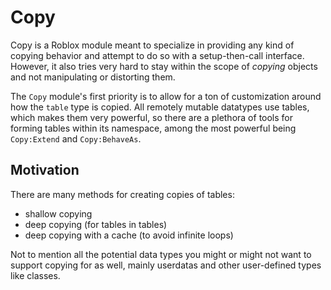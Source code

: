 # Copy

Copy is a Roblox module meant to specialize in providing any kind of copying behavior and attempt to do so with a setup-then-call interface. However, it also tries very hard to stay within the scope of *copying* objects and not manipulating or distorting them.

The `Copy` module's first priority is to allow for a ton of customization around how the `table` type is copied. All remotely mutable datatypes use tables, which makes them very powerful, so there are a plethora of tools for forming tables within its namespace, among the most powerful being `Copy:Extend` and `Copy:BehaveAs`.

## Motivation

There are many methods for creating copies of tables:

- shallow copying
- deep copying (for tables in tables)
- deep copying with a cache (to avoid infinite loops)

Not to mention all the potential data types you might or might not want to support copying for as well, mainly userdatas and other user-defined types like classes.
